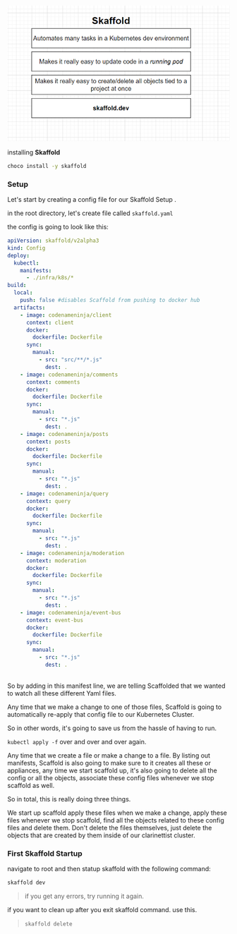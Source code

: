 ![skaffold](../../doc_assets/screenshots/Docker/skaffold.png)

installing **Skaffold**

```bash
choco install -y skaffold
```
### Setup

Let's start by creating a config file for our Skaffold Setup .

in the root directory, let's create file called `skaffold.yaml`

the config is going to look like this: 

```yml
apiVersion: skaffold/v2alpha3
kind: Config
deploy:
  kubectl:
    manifests:
      - ./infra/k8s/*
build:
  local:
    push: false #disables Scaffold from pushing to docker hub
  artifacts:
    - image: codenameninja/client
      context: client
      docker:
        dockerfile: Dockerfile
      sync:
        manual:
          - src: "src/**/*.js"
            dest: .
    - image: codenameninja/comments
      context: comments
      docker:
        dockerfile: Dockerfile
      sync:
        manual:
          - src: "*.js"
            dest: .
    - image: codenameninja/posts
      context: posts
      docker:
        dockerfile: Dockerfile
      sync:
        manual:
          - src: "*.js"
            dest: .
    - image: codenameninja/query
      context: query
      docker:
        dockerfile: Dockerfile
      sync:
        manual:
          - src: "*.js"
            dest: .
    - image: codenameninja/moderation
      context: moderation
      docker:
        dockerfile: Dockerfile
      sync:
        manual:
          - src: "*.js"
            dest: .
    - image: codenameninja/event-bus
      context: event-bus
      docker:
        dockerfile: Dockerfile
      sync:
        manual:
          - src: "*.js"
            dest: .
      
```

So by adding in this manifest line, we are telling Scaffolded that we wanted to watch all these different
Yaml files.

Any time that we make a change to one of those files, Scaffold is going to automatically re-apply that
config file to our Kubernetes Cluster.

So in other words, it's going to save us from the hassle of having to run.

`kubectl apply -f` over and over and over again.

Any time that we create a file or make a change to a file.
By listing out manifests, Scaffold is also going to make sure to it creates all these or appliances,
any time we start scaffold up, it's also going to delete all the config or all the objects, associate
these config files whenever we stop scaffold as well.

So in total, this is really doing three things.

We start up scaffold apply these files when we make a change, apply these files whenever we stop scaffold,
find all the objects related to these config files and delete them.
Don't delete the files themselves, just delete the objects that are created by them inside of our clarinettist
cluster.

### First Skaffold Startup

navigate to root and then statup skaffold with the following command:

```bash
skaffold dev
```

> if you get any errors, try running it again.

if you want to clean up after you exit skaffold command. use this.

> `skaffold delete`